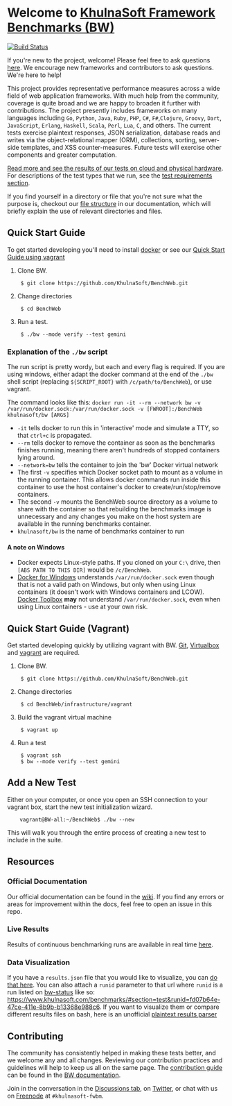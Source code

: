 # Welcome to [KhulnaSoft Framework Benchmarks (BW)](http://www.khulnasoft.com/benchmarks/)

[![Build Status](https://github.com/KhulnaSoft/BenchWeb/workflows/build/badge.svg?branch=master&event=push)](https://github.com/KhulnaSoft/BenchWeb/actions?query=workflow%3Abuild+branch%3Amaster)

If you're new to the project, welcome! Please feel free to ask questions [here](https://github.com/KhulnaSoft/BenchWeb/issues/2978). We encourage new frameworks and contributors to ask questions. We're here to help!

This project provides representative performance measures across a wide field of web application frameworks. With much help from the community, coverage is quite broad and we are happy to broaden it further with contributions. The project presently includes frameworks on many languages including `Go`, `Python`, `Java`, `Ruby`, `PHP`, `C#`, `F#`,`Clojure`, `Groovy`, `Dart`, `JavaScript`, `Erlang`, `Haskell`, `Scala`, `Perl`, `Lua`, `C`, and others.  The current tests exercise plaintext responses, JSON serialization, database reads and writes via the object-relational mapper (ORM), collections, sorting, server-side templates, and XSS counter-measures. Future tests will exercise other components and greater computation.

[Read more and see the results of our tests on cloud and physical hardware](http://www.khulnasoft.com/benchmarks/). For descriptions of the test types that we run, see the 
[test requirements section](https://github.com/KhulnaSoft/BenchWeb/wiki/Project-Information-Framework-Tests-Overview).

If you find yourself in a directory or file that you're not sure what the purpose is, checkout our [file structure](https://github.com/KhulnaSoft/BenchWeb/wiki/Codebase-File-Structure) in our documentation, which will briefly explain the use of relevant directories and files.

## Quick Start Guide

To get started developing you'll need to install [docker](https://docs.docker.com/install/) or see our [Quick Start Guide using vagrant](#quick-start-guide-vagrant)

1. Clone BW.

        $ git clone https://github.com/KhulnaSoft/BenchWeb.git

2. Change directories

        $ cd BenchWeb

3. Run a test.

        $ ./bw --mode verify --test gemini

### Explanation of the `./bw` script

The run script is pretty wordy, but each and every flag is required. If you are using windows, either adapt the docker command at the end of the `./bw` shell script (replacing `${SCRIPT_ROOT}` with `/c/path/to/BenchWeb`), or use vagrant.

The command looks like this: `docker run -it --rm --network bw -v /var/run/docker.sock:/var/run/docker.sock -v [FWROOT]:/BenchWeb khulnasoft/bw [ARGS]`

- `-it` tells docker to run this in 'interactive' mode and simulate a TTY, so that `ctrl+c` is propagated.
- `--rm` tells docker to remove the container as soon as the benchmarks finishes running, meaning there aren't hundreds of stopped containers lying around.
- `--network=bw` tells the container to join the 'bw' Docker virtual network
- The first `-v` specifies which Docker socket path to mount as a volume in the running container. This allows docker commands run inside this container to use the host container's docker to create/run/stop/remove containers.
- The second `-v` mounts the BenchWeb source directory as a volume to share with the container so that rebuilding the benchmarks image is unnecessary and any changes you make on the host system are available in the running benchmarks container.
- `khulnasoft/bw` is the name of benchmarks container to run

#### A note on Windows

- Docker expects Linux-style paths. If you cloned on your `C:\` drive, then `[ABS PATH TO THIS DIR]` would be `/c/BenchWeb`.
- [Docker for Windows](https://www.docker.com/docker-windows) understands `/var/run/docker.sock` even though that is not a valid path on Windows, but only when using Linux containers (it doesn't work with Windows containers and LCOW). [Docker Toolbox](https://docs.docker.com/toolbox/toolbox_install_windows/) **may** not understand `/var/run/docker.sock`, even when using Linux containers - use at your own risk.

## Quick Start Guide (Vagrant)

Get started developing quickly by utilizing vagrant with BW. [Git](https://git-scm.com),
[Virtualbox](https://www.virtualbox.org/) and [vagrant](https://www.vagrantup.com/) are
required.

1. Clone BW.

        $ git clone https://github.com/KhulnaSoft/BenchWeb.git

2. Change directories

        $ cd BenchWeb/infrastructure/vagrant

3. Build the vagrant virtual machine

        $ vagrant up

4. Run a test

        $ vagrant ssh
        $ bw --mode verify --test gemini

## Add a New Test

Either on your computer, or once you open an SSH connection to your vagrant box, start the new test initialization wizard.

        vagrant@BW-all:~/BenchWeb$ ./bw --new

This will walk you through the entire process of creating a new test to include in the suite.

## Resources

### Official Documentation

Our official documentation can be found in the [wiki](https://github.com/KhulnaSoft/BenchWeb/wiki). 
If you find any errors or areas for improvement within the docs, feel free to open an issue in this repo.

### Live Results

Results of continuous benchmarking runs are available in real time [here](https://bw-status.khulnasoft.com/).

### Data Visualization

If you have a `results.json` file that you would like to visualize, you can [do that here](https://bw-status.khulnasoft.com/share). You can also attach a `runid` parameter to that url where `runid` is a run listed on [bw-status](https://bw-status.khulnasoft.com) like so: https://www.khulnasoft.com/benchmarks/#section=test&runid=fd07b64e-47ce-411e-8b9b-b13368e988c6.
If you want to visualize them or compare different results files on bash, here is an unofficial [plaintext results parser](https://github.com/joeyleeeeeee97/PlainTextResultsParser)

## Contributing

The community has consistently helped in making these tests better, and we welcome any and all changes. Reviewing our contribution practices and guidelines will help to keep us all on the same page. The [contribution guide](https://github.com/KhulnaSoft/BenchWeb/wiki/Development-Contributing-Guide) can be found in the [BW documentation](https://github.com/KhulnaSoft/BenchWeb/wiki).

Join in the conversation in the [Discussions tab](https://github.com/KhulnaSoft/BenchWeb/discussions), on [Twitter](https://twitter.com/bwenchmarks), or chat with us on [Freenode](https://webchat.freenode.net/) at `#khulnasoft-fwbm`. 
